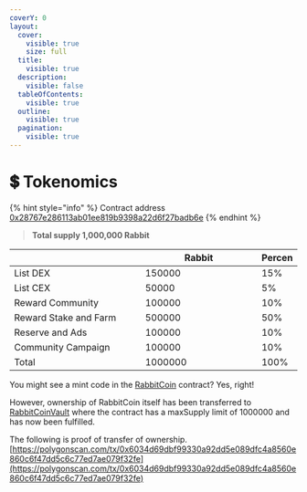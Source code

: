 ```yaml
---
coverY: 0
layout:
  cover:
    visible: true
    size: full
  title:
    visible: true
  description:
    visible: false
  tableOfContents:
    visible: true
  outline:
    visible: true
  pagination:
    visible: true
---
```


# 💲 Tokenomics



{% hint style="info" %}
Contract address [0x28767e286113ab01ee819b9398a22d6f27badb6e](https://polygonscan.com/address/0x28767e286113ab01ee819b9398a22d6f27badb6e)
{% endhint %}

> **Total supply 1,000,000 Rabbit**

<table><thead><tr><th width="272"></th><th width="241">Rabbit</th><th>Percen</th></tr></thead><tbody><tr><td>List DEX</td><td>150000</td><td>15%</td></tr><tr><td>List CEX</td><td>50000</td><td>5%</td></tr><tr><td>Reward Community</td><td>100000</td><td>10%</td></tr><tr><td>Reward Stake and Farm</td><td>500000</td><td>50%</td></tr><tr><td>Reserve and Ads</td><td>100000</td><td>10%</td></tr><tr><td>Community Campaign</td><td>100000</td><td>10%</td></tr><tr><td>Total</td><td>1000000</td><td>100%</td></tr></tbody></table>

You might see a mint code in the [RabbitCoin](https://polygonscan.com/address/0x28767e286113ab01ee819b9398a22d6f27badb6e) contract? Yes, right!

However, ownership of RabbitCoin itself has been transferred to [RabbitCoinVault](https://polygonscan.com/address/0x68B7c0F9E25Ee0d687662a5A030b8c54d0eD6232) where the contract has a maxSupply limit of 1000000 and has now been fulfilled.

The following is proof of transfer of ownership. [https://polygonscan.com/tx/0x6034d69dbf99330a92dd5e089dfc4a8560e860c6f47dd5c6c77ed7ae079f32fe](https://polygonscan.com/tx/0x6034d69dbf99330a92dd5e089dfc4a8560e860c6f47dd5c6c77ed7ae079f32fe)
